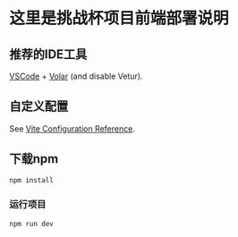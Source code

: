 # 这里是挑战杯项目前端部署说明

## 推荐的IDE工具

[VSCode](https://code.visualstudio.com/) + [Volar](https://marketplace.visualstudio.com/items?itemName=Vue.volar) (and disable Vetur).

## 自定义配置

See [Vite Configuration Reference](https://vitejs.dev/config/).

## 下载npm

```sh
npm install
```

### 运行项目

```sh
npm run dev
```
